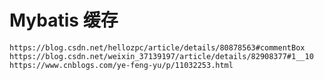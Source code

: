 # Mybatis 缓存
`https://blog.csdn.net/hellozpc/article/details/80878563#commentBox`
`https://blog.csdn.net/weixin_37139197/article/details/82908377#1__10`
`https://www.cnblogs.com/ye-feng-yu/p/11032253.html`

